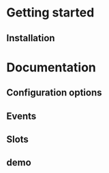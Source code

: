 # Getting started
## Installation

# Documentation
## Configuration options
## Events
## Slots
## demo
